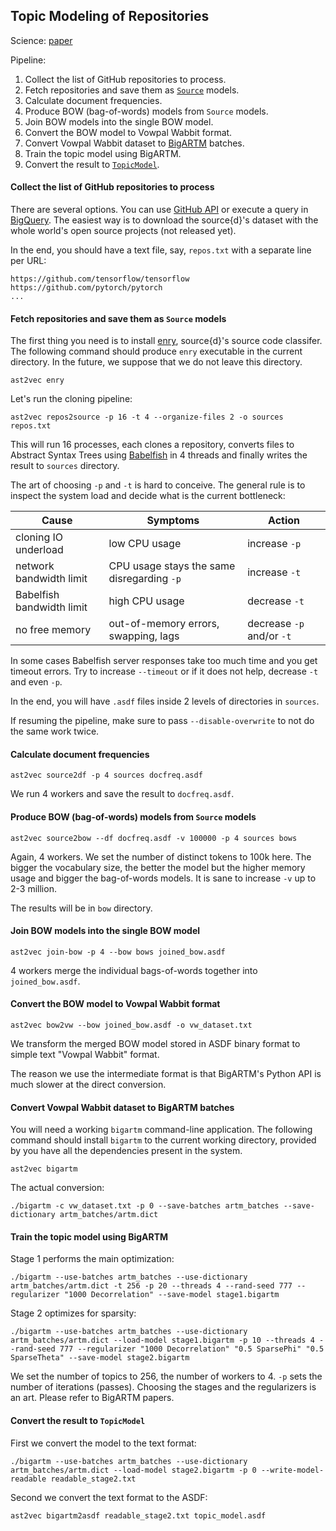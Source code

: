 Topic Modeling of Repositories
------------------------------

Science: [paper](https://arxiv.org/abs/1704.00135)

Pipeline:

1. Collect the list of GitHub repositories to process.
2. Fetch repositories and save them as [`Source`](ast2vec/source.py) models.
3. Calculate document frequencies.
4. Produce BOW (bag-of-words) models from `Source` models.
5. Join BOW models into the single BOW model.
6. Convert the BOW model to Vowpal Wabbit format.
7. Convert Vowpal Wabbit dataset to [BigARTM](https://github.com/bigartm/bigartm) batches.
8. Train the topic model using BigARTM.
9. Convert the result to [`TopicModel`](ast2vec/topic_model.py).

#### Collect the list of GitHub repositories to process

There are several options. You can use [GitHub API](https://developer.github.com/v3/)
or execute a query in
[BigQuery](https://cloud.google.com/bigquery/public-data/github). The easiest way is to download
the source{d}'s dataset with the whole world's open source projects (not released yet).

In the end, you should have a text file, say, `repos.txt` with a separate line per URL:

```
https://github.com/tensorflow/tensorflow
https://github.com/pytorch/pytorch
...
```

#### Fetch repositories and save them as `Source` models

The first thing you need is to install [enry](https://github.com/src-d/enry),
source{d}'s source code classifer. The following command should produce `enry` executable
in the current directory. In the future, we suppose that we do not leave this directory.

```
ast2vec enry
```

Let's run the cloning pipeline:

```
ast2vec repos2source -p 16 -t 4 --organize-files 2 -o sources repos.txt
```

This will run 16 processes, each clones a repository, converts files to
Abstract Syntax Trees using [Babelfish](https://doc.bblf.sh/) in 4 threads and finally
writes the result to `sources` directory.

The art of choosing `-p` and `-t` is hard to conceive. The general rule is to inspect the system
load and decide what is the current bottleneck:


| Cause                     | Symptoms                                   | Action                    |
|---------------------------|--------------------------------------------|---------------------------|
| cloning IO underload      | low CPU usage                              | increase `-p`             |
| network bandwidth limit   | CPU usage stays the same disregarding `-p` | increase `-t`             |
| Babelfish bandwidth limit | high CPU usage                             | decrease `-t`             |
| no free memory            | out-of-memory errors, swapping, lags       | decrease `-p` and/or `-t` |

In some cases Babelfish server responses take too much time and you get timeout errors.
Try to increase `--timeout` or if it does not help, decrease `-t` and even `-p`.

In the end, you will have `.asdf` files inside 2 levels of directories in `sources`.

If resuming the pipeline, make sure to pass `--disable-overwrite` to not do the same work twice.

#### Calculate document frequencies

```
ast2vec source2df -p 4 sources docfreq.asdf
```

We run 4 workers and save the result to `docfreq.asdf`.

#### Produce BOW (bag-of-words) models from `Source` models

```
ast2vec source2bow --df docfreq.asdf -v 100000 -p 4 sources bows
```

Again, 4 workers. We set the number of distinct tokens to 100k here. The bigger the vocabulary size,
the better the model but the higher memory usage and bigger the bag-of-words models. It is sane to
increase `-v` up to 2-3 million.

The results will be in `bow` directory.

#### Join BOW models into the single BOW model

```
ast2vec join-bow -p 4 --bow bows joined_bow.asdf
```

4 workers merge the individual bags-of-words together into `joined_bow.asdf`.

#### Convert the BOW model to Vowpal Wabbit format

```
ast2vec bow2vw --bow joined_bow.asdf -o vw_dataset.txt
```

We transform the merged BOW model stored in ASDF binary format to simple text "Vowpal Wabbit" format.

The reason we use the intermediate format is that BigARTM's Python API is much slower at the direct
conversion.

#### Convert Vowpal Wabbit dataset to BigARTM batches

You will need a working `bigartm` command-line application. The following command should install
`bigartm` to the current working directory, provided by you have all the dependencies present in the
system.

```
ast2vec bigartm
```

The actual conversion:

```
./bigartm -c vw_dataset.txt -p 0 --save-batches artm_batches --save-dictionary artm_batches/artm.dict
```

#### Train the topic model using BigARTM

Stage 1 performs the main optimization:

```
./bigartm --use-batches artm_batches --use-dictionary artm_batches/artm.dict -t 256 -p 20 --threads 4 --rand-seed 777 --regularizer "1000 Decorrelation" --save-model stage1.bigartm

```

Stage 2 optimizes for sparsity:

```
./bigartm --use-batches artm_batches --use-dictionary artm_batches/artm.dict --load-model stage1.bigartm -p 10 --threads 4 --rand-seed 777 --regularizer "1000 Decorrelation" "0.5 SparsePhi" "0.5 SparseTheta" --save-model stage2.bigartm
```

We set the number of topics to 256, the number of workers to 4. `-p` sets the number of iterations (passes).
Choosing the stages and the regularizers is an art. Please refer to BigARTM papers.

#### Convert the result to `TopicModel`

First we convert the model to the text format:

```
./bigartm --use-batches artm_batches --use-dictionary artm_batches/artm.dict --load-model stage2.bigartm -p 0 --write-model-readable readable_stage2.txt
```

Second we convert the text format to the ASDF:

```
ast2vec bigartm2asdf readable_stage2.txt topic_model.asdf
```